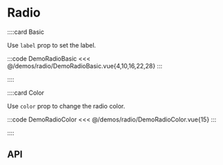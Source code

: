 <script lang="ts" setup>
import api from '@anu-vue/component-meta/ARadio.json'
</script>

# Radio

<!-- 👉 Basic -->
::::card Basic

Use `label` prop to set the label.

:::code DemoRadioBasic
<<< @/demos/radio/DemoRadioBasic.vue{4,10,16,22,28}
:::

::::

<!-- 👉 Color -->
::::card Color

Use `color` prop to change the radio color.

:::code DemoRadioColor
<<< @/demos/radio/DemoRadioColor.vue{15}
:::

::::

<!-- 👉 API -->
## API

<Api :api="api"></Api>
